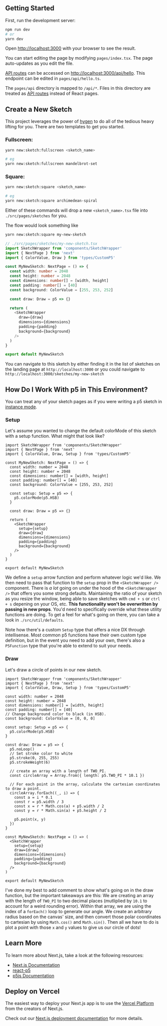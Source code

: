 ## Getting Started

First, run the development server:

```bash
npm run dev
# or
yarn dev
```

Open [http://localhost:3000](http://localhost:3000) with your browser to see the result.

You can start editing the page by modifying `pages/index.tsx`. The page auto-updates as you edit the file.

[API routes](https://nextjs.org/docs/api-routes/introduction) can be accessed on [http://localhost:3000/api/hello](http://localhost:3000/api/hello). This endpoint can be edited in `pages/api/hello.ts`.

The `pages/api` directory is mapped to `/api/*`. Files in this directory are treated as [API routes](https://nextjs.org/docs/api-routes/introduction) instead of React pages.

## Create a New Sketch

This project leverages the power of [hygen](https://www.hygen.io/) to do all of the tedious heavy lifting for you. There are two templates to get you started.

### Fullscreen:

```zsh
yarn new:sketch:fullscreen <sketch_name>

# eg
yarn new:sketch:fullscreen mandelbrot-set
```

### Square:

```zsh
yarn new:sketch:square <sketch_name>

# eg
yarn new:sketch:square archimedean-spiral
```

Either of these commands will drop a new `<sketch_name>.tsx` file into `./src/pages/sketches` for you.

The flow would look something like

```zsh
yarn new:sketch:square my-new-sketch
```

```ts
// ./src/pages/sketches/my-new-sketch.tsx
import SketchWrapper from 'components/SketchWrapper'
import { NextPage } from 'next'
import { ColorValue, Draw } from 'types/CustomP5'

const MyNewSketch: NextPage = () => {
  const width: number = 2048
  const height: number = 2048
  const dimensions: number[] = [width, height]
  const padding: number[] = [40]
  const background: ColorValue = [255, 253, 252]

  const draw: Draw = p5 => {}

  return (
    <SketchWrapper
      draw={draw}
      dimensions={dimensions}
      padding={padding}
      background={background}
    />
  )
}

export default MyNewSketch
```

You can navigate to this sketch by either finding it in the list of sketches on the landing page at `http://localhost:3000` or you could navigate to `http://localhost:3000/sketches/my-new-sketch`

## How Do I Work With p5 in This Environment?

You can treat any of your sketch pages as if you were writing a p5 sketch in [instance mode](https://www.youtube.com/watch?v=Su792jEauZg).

### Setup

Let's assume you wanted to change the default colorMode of this sketch with a setup function. What might that look like?

```tsx
import SketchWrapper from 'components/SketchWrapper'
import { NextPage } from 'next'
import { ColorValue, Draw, Setup } from 'types/CustomP5'

const MyNewSketch: NextPage = () => {
  const width: number = 2048
  const height: number = 2048
  const dimensions: number[] = [width, height]
  const padding: number[] = [40]
  const background: ColorValue = [255, 253, 252]

  const setup: Setup = p5 => {
    p5.colorMode(p5.HSB)
  }

  const draw: Draw = p5 => {}

  return (
    <SketchWrapper
      setup={setup}
      draw={draw}
      dimensions={dimensions}
      padding={padding}
      background={background}
    />
  )
}

export default MyNewSketch

```

We define a `setup` arrow function and perform whatever logic we'd like. We then need to pass that function to the `setup` prop in the `<SketchWrapper />` component. There is _a lot_ going on under the hood of the `<SketchWrapper />` that offers you some strong defaults. Maintaining the ratio of your sketch as you resize the window, being able to save sketches with `cmd + s` or `ctrl + s` depening on your OS, etc. **This functionality won't be overwritten by passing in new props**. You'd need to specifically override what these utility functions are doing. To get a feel for what's going on there, you can take a look in `./src/util/defaults`.

Note how there's a custom `Setup` type that offers a nice DX through intellisense. Most common p5 functions have their own custom type definition, but in the event you need to add your own, there's also a `P5Function` type that you're able to extend to suit your needs.

### Draw

Let's draw a circle of points in our new sketch.

```tsx
import SketchWrapper from 'components/SketchWrapper'
import { NextPage } from 'next'
import { ColorValue, Draw, Setup } from 'types/CustomP5'

const width: number = 2048
const height: number = 2048
const dimensions: number[] = [width, height]
const padding: number[] = [40]
// Change background color to black (in HSB).
const background: ColorValue = [0, 0, 0]

const setup: Setup = p5 => {
  p5.colorMode(p5.HSB)
}

const draw: Draw = p5 => {
  p5.noLoop()
  // Set stroke color to white
  p5.stroke(0, 255, 255)
  p5.strokeWeight(6)

  // create an array with a length of TWO_PI.
  const circleArray = Array.from({ length: p5.TWO_PI * 10.1 })

  // For each point in the array, calculate the cartesian coordinates to draw a point.
  circleArray.forEach((_, i) => {
    const a = i * 0.1
    const r = p5.width / 3
    const x = r * Math.cos(a) + p5.width / 2
    const y = r * Math.sin(a) + p5.height / 2

    p5.point(x, y)
  })
}

const MyNewSketch: NextPage = () => (
  <SketchWrapper
    setup={setup}
    draw={draw}
    dimensions={dimensions}
    padding={padding}
    background={background}
  />
)

export default MyNewSketch
```

I've done my best to add comment to show what's going on in the draw function, but the important takeaways are this: We are creating an array with the length of `TWO_PI` to two decimal places (mutliplied by `10.1` to account for a weird rounding error). Within that array, we are using the index of a `forEach()` loop to generate our angle. We create an arbitrary radius based on the canvas' size, and then convert those polar coordinates to cartesian by using `Math.cos()` and `Math.sin()`. Then all we have to do is plot a point with those `x` and `y` values to give us our circle of dots!

## Learn More

To learn more about Next.js, take a look at the following resources:

- [Next.js Documentation](https://nextjs.org/docs)
- [react-p5](https://github.com/Gherciu/react-p5)
- [p5js Documentation](https://p5js.org/reference/)

## Deploy on Vercel

The easiest way to deploy your Next.js app is to use the [Vercel Platform](https://vercel.com/new?utm_medium=default-template&filter=next.js&utm_source=create-next-app&utm_campaign=create-next-app-readme) from the creators of Next.js.

Check out our [Next.js deployment documentation](https://nextjs.org/docs/deployment) for more details.
